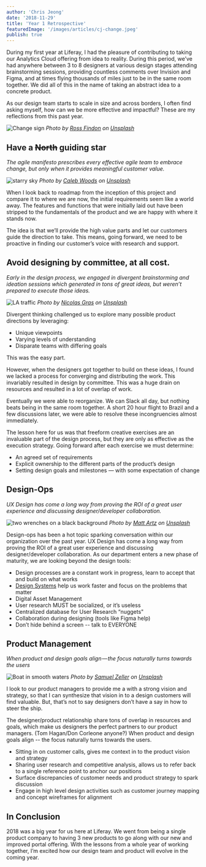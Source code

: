 ```yaml
---
author: 'Chris Jeong'
date: '2018-11-29'
title: 'Year 1 Retrospective'
featuredImage: '/images/articles/cj-change.jpeg'
publish: true
---
```


During my first year at Liferay, I had the pleasure of contributing to taking our Analytics Cloud offering from idea to reality. During this period, we’ve had anywhere between 3 to 8 designers at various design stages attending brainstorming sessions, providing countless comments over Invision and Figma, and at times flying thousands of miles just to be in the same room together. We did all of this in the name of taking an abstract idea to a concrete product.

As our design team starts to scale in size and across borders, I often find asking myself, how can we be more effective and impactful? These are my reflections from this past year.

![Change sign](/images/articles/cj-change.jpeg)
_Photo by [Ross Findon](https://unsplash.com/photos/mG28olYFgHI?utm_source=unsplash&utm_medium=referral&utm_content=creditCopyText) on [Unsplash](https://unsplash.com/search/photos/change?utm_source=unsplash&utm_medium=referral&utm_content=creditCopyText)_

## Have a ~~North~~ guiding star

_The agile manifesto prescribes every effective agile team to embrace change, but only when it provides meaningful customer value._

![starry sky](/images/articles/cj-sky.jpeg)
_Photo by [Caleb Woods](https://unsplash.com/photos/292OcsAYBK8?utm_source=unsplash&utm_medium=referral&utm_content=creditCopyText) on [Unsplash](https://unsplash.com/search/photos/north-star?utm_source=unsplash&utm_medium=referral&utm_content=creditCopyText)_

When I look back to roadmap from the inception of this project and compare it to where we are now, the initial requirements seem like a world away. The features and functions that were initially laid out have been stripped to the fundamentals of the product and we are happy with where it stands now.

The idea is that we’ll provide the high value parts and let our customers guide the direction to take. This means, going forward, we need to be proactive in finding our customer’s voice with research and support.

## Avoid designing by committee, at all cost.

_Early in the design process, we engaged in divergent brainstorming and ideation sessions which generated in tons of great ideas, but weren’t prepared to execute those ideas._

![LA traffic](/images/articles/cj-traffic.jpg)
_Photo by [Nicolas Gras](https://unsplash.com/photos/64HfQ-qInMs?utm_source=unsplash&utm_medium=referral&utm_content=creditCopyText) on [Unsplash](https://unsplash.com/search/photos/operations?utm_source=unsplash&utm_medium=referral&utm_content=creditCopyText)_

Divergent thinking challenged us to explore many possible product directions by leveraging:

-   Unique viewpoints
-   Varying levels of understanding
-   Disparate teams with differing goals

This was the easy part.

However, when the designers got together to build on these ideas, I found we lacked a process for converging and distributing the work. This invariably resulted in design by committee. This was a huge drain on resources and resulted in a lot of overlap of work.

Eventually we were able to reorganize. We can Slack all day, but nothing beats being in the same room together. A short 20 hour flight to Brazil and a few discussions later, we were able to resolve these incongruencies almost immediately.

The lesson here for us was that freeform creative exercises are an invaluable part of the design process, but they are only as effective as the execution strategy. Going forward after each exercise we must determine:

-   An agreed set of requirements
-   Explicit ownership to the different parts of the product’s design
-   Setting design goals and milestones — with some expectation of change

## Design-Ops

_UX Design has come a long way from proving the ROI of a great user experience and discussing designer/developer collaboration._

![two wrenches on a black background](/images/articles/cj-wrenches.jpeg)
_Photo by [Matt Artz](https://unsplash.com/photos/4mAcustUNPs?utm_source=unsplash&utm_medium=referral&utm_content=creditCopyText) on [Unsplash](https://unsplash.com/search/photos/tools?utm_source=unsplash&utm_medium=referral&utm_content=creditCopyText)_

Design-ops has been a hot topic sparking conversation within our organization over the past year. UX Design has come a long way from proving the ROI of a great user experience and discussing designer/developer collaboration. As our department enters a new phase of maturity, we are looking beyond the design tools:

-   Design processes are a constant work in progress, learn to accept that and build on what works
-   [Design Systems](/lexicon) help us work faster and focus on the problems that matter
-   Digital Asset Management
-   User research MUST be socialized, or it’s useless
-   Centralized database for User Research “nuggets"
-   Collaboration during designing (tools like Figma help)
-   Don’t hide behind a screen -- talk to EVERYONE

## Product Management

_When product and design goals align — the focus naturally turns towards the users_

![Boat in smooth waters](/images/articles/cj-boat.jpeg)
_Photo by [Samuel Zeller](https://www.samuelzeller.ch/) on [Unsplash](https://unsplash.com/search/photos/ship?utm_source=unsplash&utm_medium=referral&utm_content=creditCopyText)_

I look to our product managers to provide me a with a strong vision and strategy, so that I can synthesize that vision in to a design customers will find valuable. But, that’s not to say designers don’t have a say in how to steer the ship.

The designer/product relationship share tons of overlap in resources and goals, which make us designers the perfect partners to our product managers. (Tom Hagan/Don Corleone anyone?) When product and design goals align -- the focus naturally turns towards the users.

-   Sitting in on customer calls, gives me context in to the product vision and strategy
-   Sharing user research and competitive analysis, allows us to refer back to a single reference point to anchor our positions
-   Surface discrepancies of customer needs and product strategy to spark discussion
-   Engage in high level design activities such as customer journey mapping and concept wireframes for alignment

## In Conclusion

2018 was a big year for us here at Liferay. We went from being a single product company to having 3 new products to go along with our new and improved portal offering. With the lessons from a whole year of working together, I’m excited how our design team and product will evolve in the coming year.

